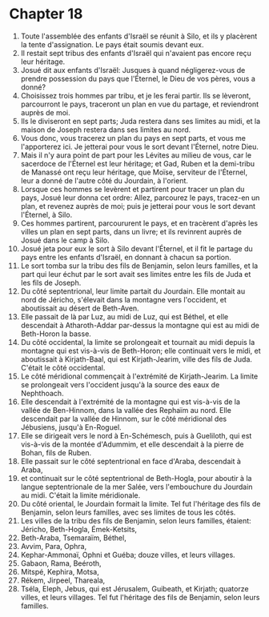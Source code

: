 # Chapter 18

1. Toute l'assemblée des enfants d'Israël se réunit à Silo, et ils y placèrent la tente d'assignation. Le pays était soumis devant eux.
2. Il restait sept tribus des enfants d'Israël qui n'avaient pas encore reçu leur héritage.
3. Josué dit aux enfants d'Israël: Jusques à quand négligerez-vous de prendre possession du pays que l'Éternel, le Dieu de vos pères, vous a donné?
4. Choisissez trois hommes par tribu, et je les ferai partir. Ils se lèveront, parcourront le pays, traceront un plan en vue du partage, et reviendront auprès de moi.
5. Ils le diviseront en sept parts; Juda restera dans ses limites au midi, et la maison de Joseph restera dans ses limites au nord.
6. Vous donc, vous tracerez un plan du pays en sept parts, et vous me l'apporterez ici. Je jetterai pour vous le sort devant l'Éternel, notre Dieu.
7. Mais il n'y aura point de part pour les Lévites au milieu de vous, car le sacerdoce de l'Éternel est leur héritage; et Gad, Ruben et la demi-tribu de Manassé ont reçu leur héritage, que Moïse, serviteur de l'Éternel, leur a donné de l'autre côté du Jourdain, à l'orient.
8. Lorsque ces hommes se levèrent et partirent pour tracer un plan du pays, Josué leur donna cet ordre: Allez, parcourez le pays, tracez-en un plan, et revenez auprès de moi; puis je jetterai pour vous le sort devant l'Éternel, à Silo.
9. Ces hommes partirent, parcoururent le pays, et en tracèrent d'après les villes un plan en sept parts, dans un livre; et ils revinrent auprès de Josué dans le camp à Silo.
10. Josué jeta pour eux le sort à Silo devant l'Éternel, et il fit le partage du pays entre les enfants d'Israël, en donnant à chacun sa portion.
11. Le sort tomba sur la tribu des fils de Benjamin, selon leurs familles, et la part qui leur échut par le sort avait ses limites entre les fils de Juda et les fils de Joseph.
12. Du côté septentrional, leur limite partait du Jourdain. Elle montait au nord de Jéricho, s'élevait dans la montagne vers l'occident, et aboutissait au désert de Beth-Aven.
13. Elle passait de là par Luz, au midi de Luz, qui est Béthel, et elle descendait à Atharoth-Addar par-dessus la montagne qui est au midi de Beth-Horon la basse.
14. Du côté occidental, la limite se prolongeait et tournait au midi depuis la montagne qui est vis-à-vis de Beth-Horon; elle continuait vers le midi, et aboutissait à Kirjath-Baal, qui est Kirjath-Jearim, ville des fils de Juda. C'était le côté occidental.
15. Le côté méridional commençait à l'extrémité de Kirjath-Jearim. La limite se prolongeait vers l'occident jusqu'à la source des eaux de Nephthoach.
16. Elle descendait à l'extrémité de la montagne qui est vis-à-vis de la vallée de Ben-Hinnom, dans la vallée des Rephaïm au nord. Elle descendait par la vallée de Hinnom, sur le côté méridional des Jébusiens, jusqu'à En-Roguel.
17. Elle se dirigeait vers le nord à En-Schémesch, puis à Gueliloth, qui est vis-à-vis de la montée d'Adummim, et elle descendait à la pierre de Bohan, fils de Ruben.
18. Elle passait sur le côté septentrional en face d'Araba, descendait à Araba,
19. et continuait sur le côté septentrional de Beth-Hogla, pour aboutir à la langue septentrionale de la mer Salée, vers l'embouchure du Jourdain au midi. C'était la limite méridionale.
20. Du côté oriental, le Jourdain formait la limite. Tel fut l'héritage des fils de Benjamin, selon leurs familles, avec ses limites de tous les côtés.
21. Les villes de la tribu des fils de Benjamin, selon leurs familles, étaient: Jéricho, Beth-Hogla, Émek-Ketsits,
22. Beth-Araba, Tsemaraïm, Béthel,
23. Avvim, Para, Ophra,
24. Kephar-Ammonaï, Ophni et Guéba; douze villes, et leurs villages.
25. Gabaon, Rama, Beéroth,
26. Mitspé, Kephira, Motsa,
27. Rékem, Jirpeel, Thareala,
28. Tséla, Eleph, Jebus, qui est Jérusalem, Guibeath, et Kirjath; quatorze villes, et leurs villages. Tel fut l'héritage des fils de Benjamin, selon leurs familles.

